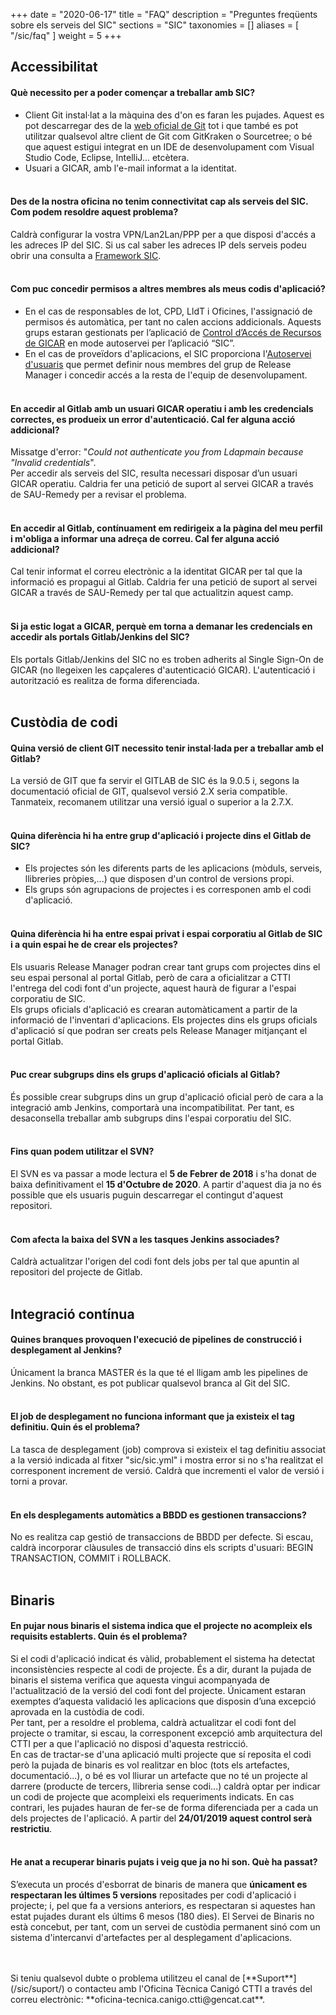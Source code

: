 +++
date = "2020-06-17"
title = "FAQ"
description = "Preguntes freqüents sobre els serveis del SIC"
sections = "SIC"
taxonomies = []
aliases = [
  "/sic/faq"
]
weight = 5
+++

## Accessibilitat

#### **Què necessito per a poder començar a treballar amb SIC?** ####
* Client Git instal·lat a la màquina des d'on es faran les pujades. Aquest es pot descarregar des de la [web oficial de Git](https://git-scm.com/downloads) tot i que també es pot utilitzar qualsevol altre client de Git com GitKraken o Sourcetree; o bé que aquest estigui integrat en un IDE de desenvolupament com Visual Studio Code, Eclipse, IntelliJ... etcètera.
* Usuari a GICAR, amb l'e-mail informat a la identitat.
<br/><br/>

#### **Des de la nostra oficina no tenim connectivitat cap als serveis del SIC. Com podem resoldre aquest problema?** ####
Caldrà configurar la vostra VPN/Lan2Lan/PPP per a que disposi d'accés a les adreces IP del SIC. Si us cal saber les adreces IP dels serveis podeu obrir una consulta a [Framework SIC](/plataformes/sic/suport).
<br/><br/>

#### **Com puc concedir permisos a altres membres als meus codis d'aplicació?** ####
* En el cas de responsables de lot, CPD, LldT i Oficines, l'assignació de permisos és automàtica, per tant no calen accions addicionals.
Aquests grups estaran gestionats per l’aplicació de [Control d’Accés de Recursos de GICAR](https://gicar.intranet.gencat.cat/gdi/controlaccesrecursos/) en mode autoservei per l’aplicació “SIC”.
* En el cas de proveïdors d'aplicacions, el SIC proporciona l'[Autoservei d'usuaris](/sic-serveis/autoservei-usuaris/) que permet definir nous membres del grup de Release Manager i concedir accés a la resta de l'equip de desenvolupament.
<br/><br/>

#### **En accedir al Gitlab amb un usuari GICAR operatiu i amb les credencials correctes, es produeix un error d'autenticació. Cal fer alguna acció addicional?** ####
Missatge d'error: "*Could not authenticate you from Ldapmain because "Invalid credentials*". <br/>
Per accedir als serveis del SIC, resulta necessari disposar d’un usuari GICAR operatiu. Caldria fer una petició de suport al servei GICAR a través de SAU-Remedy per a revisar el problema. <br/><br/>

#### **En accedir al Gitlab, contínuament em redirigeix a la pàgina del meu perfil i m'obliga a informar una adreça de correu. Cal fer alguna acció addicional?** ####
Cal tenir informat el correu electrònic a la identitat GICAR per tal que la informació es propagui al Gitlab. Caldria fer una petició de suport al servei GICAR a través de SAU-Remedy per tal que actualitzin aquest camp.
<br/><br/>

#### **Si ja estic logat a GICAR, perquè em torna a demanar les credencials en accedir als portals Gitlab/Jenkins del SIC?** ####
Els portals Gitlab/Jenkins del SIC no es troben adherits al Single Sign-On de GICAR (no llegeixen les capçaleres d'autenticació GICAR). L'autenticació i autorització es realitza de forma diferenciada.
<br/><br/>


## Custòdia de codi

#### **Quina versió de client GIT necessito tenir instal·lada per a treballar amb el Gitlab?** ####
La versió de GIT que fa servir el GITLAB de SIC és la 9.0.5 i, segons la documentació oficial de GIT, qualsevol versió 2.X seria compatible. Tanmateix, recomanem utilitzar una versió igual o superior a la 2.7.X.
<br/><br/>

#### **Quina diferència hi ha entre grup d'aplicació i projecte dins el Gitlab de SIC?** ####
* Els projectes són les diferents parts de les aplicacions (mòduls, serveis, llibreries pròpies,...) que disposen d'un control de versions propi.
* Els grups són agrupacions de projectes i es corresponen amb el codi d'aplicació.
<br/><br/>

#### **Quina diferència hi ha entre espai privat i espai corporatiu al Gitlab de SIC i a quin espai he de crear els projectes?** ####
Els usuaris Release Manager podran crear tant grups com projectes dins el seu espai personal al portal Gitlab, però de cara a oficialitzar a CTTI l'entrega del codi font d'un projecte, aquest haurà de figurar a l'espai corporatiu de SIC. <br/>
Els grups oficials d'aplicació es crearan automàticament a partir de la informació de l'inventari d'aplicacions.
Els projectes dins els grups oficials d'aplicació sí que podran ser creats pels Release Manager mitjançant el portal Gitlab.
<br/><br/>

#### **Puc crear subgrups dins els grups d'aplicació oficials al Gitlab?** ####
És possible crear subgrups dins un grup d'aplicació oficial però de cara a la integració amb Jenkins, comportarà una incompatibilitat. Per tant, es desaconsella treballar amb subgrups dins l'espai corporatiu del SIC.
<br/><br/>

#### **Fins quan podem utilitzar el SVN?** ####
El SVN es va passar a mode lectura el **5 de Febrer de 2018** i s'ha donat de baixa definitivament el **15 d'Octubre de 2020**.
A partir d'aquest dia ja no és possible que els usuaris puguin descarregar el contingut d'aquest repositori.
<br/><br/>

#### **Com afecta la baixa del SVN a les tasques Jenkins associades?** ####
Caldrà actualitzar l'origen del codi font dels jobs per tal que apuntin al repositori del projecte de Gitlab.
<br/><br/>

## Integració contínua

#### **Quines branques provoquen l'execució de pipelines de construcció i desplegament al Jenkins?** ####
Únicament la branca MASTER és la que té el lligam amb les pipelines de Jenkins. No obstant, es pot publicar qualsevol branca al Git del SIC.
<br/><br/>

#### **El job de desplegament no funciona informant que ja existeix el tag definitiu. Quin és el problema?** ####
La tasca de desplegament (job) comprova si existeix el tag definitiu associat a la versió indicada al fitxer "sic/sic.yml" i mostra error si no s'ha realitzat el corresponent increment de versió. Caldrà que incrementi el valor de versió i torni a provar.
<br/><br/>

#### **En els desplegaments automàtics a BBDD es gestionen transaccions?** ####
No es realitza cap gestió de transaccions de BBDD per defecte. Si escau, caldrà incorporar clàusules de transacció dins els scripts d'usuari: BEGIN TRANSACTION, COMMIT i ROLLBACK.
<br/><br/>


## Binaris

#### **En pujar nous binaris el sistema indica que el projecte no acompleix els requisits establerts. Quin és el problema?** ####
Si el codi d'aplicació indicat és vàlid, probablement el sistema ha detectat inconsistències respecte al codi de projecte. És a dir, durant la pujada de binaris el sistema verifica que aquesta vingui acompanyada de l'actualització de la versió del codi font del projecte. Únicament estaran exemptes d’aquesta validació les aplicacions que disposin d’una excepció aprovada en la custòdia de codi. <br/>
Per tant, per a resoldre el problema, caldrà actualitzar el codi font del projecte o tramitar, si escau, la corresponent excepció amb arquitectura del CTTI per a que l'aplicació no disposi d'aquesta restricció. <br/>
En cas de tractar-se d'una aplicació multi projecte que sí reposita el codi però la pujada de binaris es vol realitzar en bloc (tots els artefactes, documentació...), o bé es vol lliurar un artefacte que no té un projecte al darrere (producte de tercers, llibreria sense codi...) caldrà optar per indicar un codi de projecte que acompleixi els requeriments indicats. En cas contrari, les pujades hauran de fer-se de forma diferenciada per a cada un dels projectes de l'aplicació.
A partir del **24/01/2019 aquest control serà restrictiu**.
<br/><br/>

#### **He anat a recuperar binaris pujats i veig que ja no hi son. Què ha passat?** ####
S’executa un procés d'esborrat de binaris de manera que **únicament es respectaran les últimes 5 versions**
repositades per codi d'aplicació i projecte; i, pel que fa a versions anteriors, es respectaran si aquestes han estat
pujades durant els últims 6 mesos (180 dies).
El Servei de Binaris no està concebut, per tant, com un servei de custòdia permanent sinó com un sistema d'intercanvi
d'artefactes per al desplegament d'aplicacions.
<br/><br/>

<br/>
Si teniu qualsevol dubte o problema utilitzeu el canal de [**Suport**](/sic/suport/) o contacteu amb l'Oficina Tècnica Canigó CTTI a través del correu electrònic: **oficina-tecnica.canigo.ctti@gencat.cat**.

